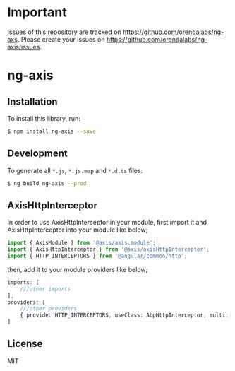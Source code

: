 # Important

Issues of this repository are tracked on https://github.com/orendalabs/ng-axs. Please create your issues on https://github.com/orendalabs/ng-axis/issues.

# ng-axis

## Installation

To install this library, run:

```bash
$ npm install ng-axis --save
```
## Development

To generate all `*.js`, `*.js.map` and `*.d.ts` files:

```bash
$ ng build ng-axis --prod
```

## AxisHttpInterceptor

In order to use AxisHttpInterceptor in your module, first import it and AxisHttpInterceptor into your module like below;

```ts
import { AxisModule } from '@axis/axis.module';
import { AxisHttpInterceptor } from '@axis/axisHttpInterceptor';
import { HTTP_INTERCEPTORS } from '@angular/common/http';
```

then, add it to your module providers like below;

```ts
imports: [
    ///other imports
],
providers: [
    ///other providers
    { provide: HTTP_INTERCEPTORS, useClass: AbpHttpInterceptor, multi: true }
]
```

## License

MIT
